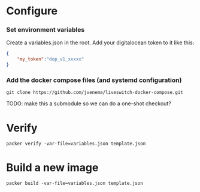 # Configure

### Set environment variables
Create a variables.json in the root. Add your digitalocean token to it like this:

```json
{
    "my_token":"dop_v1_xxxxx"
}
```

### Add the docker compose files (and systemd configuration)
`git clone https://github.com/jvenema/liveswitch-docker-compose.git`

TODO: make this a submodule so we can do a one-shot checkout?

# Verify
`packer verify -var-file=variables.json template.json`

# Build a new image
`packer build -var-file=variables.json template.json`